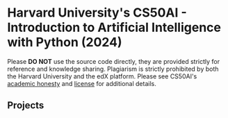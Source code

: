 # Harvard University's CS50AI - Introduction to Artificial Intelligence with Python (2024)

Please <strong>DO NOT</strong> use the source code directly, they are provided strictly for reference and knowledge sharing. Plagiarism is strictly prohibited by both the Harvard University and the edX platform. Please see CS50AI's [academic honesty](https://cs50.harvard.edu/ai/2024/honesty/) and [license](https://cs50.harvard.edu/ai/2024/license/) for additional details.
## Projects

